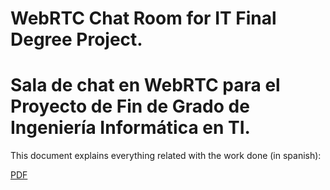 # WebRTC Chat Room for IT Final Degree Project.
# Sala de chat en WebRTC para el Proyecto de Fin de Grado de Ingeniería Informática en TI.
<p>This document explains everything related with the work done (in spanish):</p> <a href="">PDF</a>
